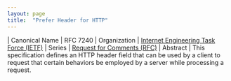 ```yaml
---
layout: page
title:  "Prefer Header for HTTP"
---
```


| Canonical Name | RFC 7240
| Organization | [Internet Engineering Task Force (IETF)](..)
| Series | [Request for Comments (RFC)](..)
| Abstract | This specification defines an HTTP header field that can be used by a client to request that certain behaviors be employed by a server while processing a request.